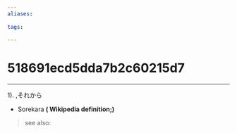 ```yaml
---
aliases:
    
tags:
    
---
```


# 518691ecd5dda7b2c60215d7
---
1).
,それから

- Sorekara
**( Wikipedia definition;)**
> see also: 
            